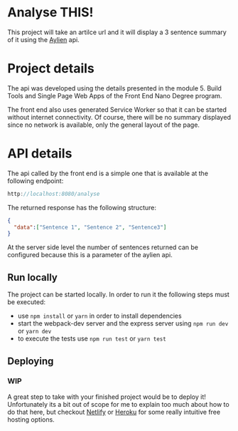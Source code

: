 
# Analyse THIS!

This project will take an artilce url and it will display a 3 sentence summary of it using the [Aylien](https://developer.aylien.com) api.

# Project details

The api was developed using the details presented in the module 5. Build Tools and Single Page Web Apps of the Front End Nano Degree program. 

The front end also uses generated Service Worker so that it can be started without internet connectivity. Of course, there will be no summary displayed since no network is available, only the general layout of the page.

# API details

The api called by the front end is a simple one that is available at the following endpoint:

```js
http://localhost:8080/analyse
```

The returned response has the following structure:

```json
{
  "data":["Sentence 1", "Sentence 2", "Sentence3"]
}
```

At the server side level the number of sentences returned can be configured because this is a parameter of the aylien api.

## Run locally 

The project can be started locally. In order to run it the following steps must be executed:

- use `npm install` or `yarn` in order to install dependencies
- start the webpack-dev server and the express server using `npm run dev` or `yarn dev`
- to execute the tests use `npm run test` or `yarn test` 

## Deploying

### WIP

A great step to take with your finished project would be to deploy it! Unfortunately its a bit out of scope for me to explain too much about how to do that here, but checkout [Netlify](https://www.netlify.com/) or [Heroku](https://www.heroku.com/) for some really intuitive free hosting options.
